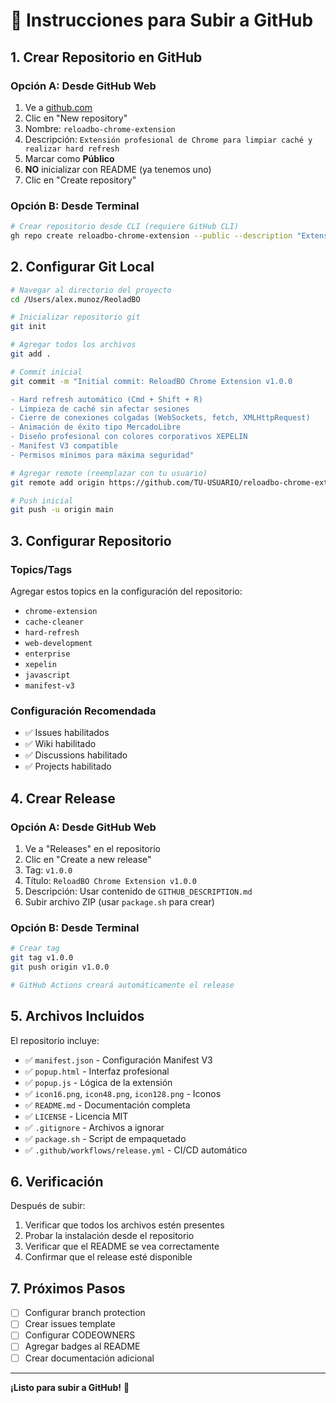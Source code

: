 # 🚀 Instrucciones para Subir a GitHub

## 1. Crear Repositorio en GitHub

### Opción A: Desde GitHub Web
1. Ve a [github.com](https://github.com)
2. Clic en "New repository"
3. Nombre: `reloadbo-chrome-extension`
4. Descripción: `Extensión profesional de Chrome para limpiar caché y realizar hard refresh`
5. Marcar como **Público**
6. **NO** inicializar con README (ya tenemos uno)
7. Clic en "Create repository"

### Opción B: Desde Terminal
```bash
# Crear repositorio desde CLI (requiere GitHub CLI)
gh repo create reloadbo-chrome-extension --public --description "Extensión profesional de Chrome para limpiar caché y realizar hard refresh"
```

## 2. Configurar Git Local

```bash
# Navegar al directorio del proyecto
cd /Users/alex.munoz/ReoladBO

# Inicializar repositorio git
git init

# Agregar todos los archivos
git add .

# Commit inicial
git commit -m "Initial commit: ReloadBO Chrome Extension v1.0.0

- Hard refresh automático (Cmd + Shift + R)
- Limpieza de caché sin afectar sesiones
- Cierre de conexiones colgadas (WebSockets, fetch, XMLHttpRequest)
- Animación de éxito tipo MercadoLibre
- Diseño profesional con colores corporativos XEPELIN
- Manifest V3 compatible
- Permisos mínimos para máxima seguridad"

# Agregar remote (reemplazar con tu usuario)
git remote add origin https://github.com/TU-USUARIO/reloadbo-chrome-extension.git

# Push inicial
git push -u origin main
```

## 3. Configurar Repositorio

### Topics/Tags
Agregar estos topics en la configuración del repositorio:
- `chrome-extension`
- `cache-cleaner`
- `hard-refresh`
- `web-development`
- `enterprise`
- `xepelin`
- `javascript`
- `manifest-v3`

### Configuración Recomendada
- ✅ Issues habilitados
- ✅ Wiki habilitado
- ✅ Discussions habilitado
- ✅ Projects habilitado

## 4. Crear Release

### Opción A: Desde GitHub Web
1. Ve a "Releases" en el repositorio
2. Clic en "Create a new release"
3. Tag: `v1.0.0`
4. Título: `ReloadBO Chrome Extension v1.0.0`
5. Descripción: Usar contenido de `GITHUB_DESCRIPTION.md`
6. Subir archivo ZIP (usar `package.sh` para crear)

### Opción B: Desde Terminal
```bash
# Crear tag
git tag v1.0.0
git push origin v1.0.0

# GitHub Actions creará automáticamente el release
```

## 5. Archivos Incluidos

El repositorio incluye:
- ✅ `manifest.json` - Configuración Manifest V3
- ✅ `popup.html` - Interfaz profesional
- ✅ `popup.js` - Lógica de la extensión
- ✅ `icon16.png`, `icon48.png`, `icon128.png` - Iconos
- ✅ `README.md` - Documentación completa
- ✅ `LICENSE` - Licencia MIT
- ✅ `.gitignore` - Archivos a ignorar
- ✅ `package.sh` - Script de empaquetado
- ✅ `.github/workflows/release.yml` - CI/CD automático

## 6. Verificación

Después de subir:
1. Verificar que todos los archivos estén presentes
2. Probar la instalación desde el repositorio
3. Verificar que el README se vea correctamente
4. Confirmar que el release esté disponible

## 7. Próximos Pasos

- [ ] Configurar branch protection
- [ ] Crear issues template
- [ ] Configurar CODEOWNERS
- [ ] Agregar badges al README
- [ ] Crear documentación adicional

---

**¡Listo para subir a GitHub!** 🎉
